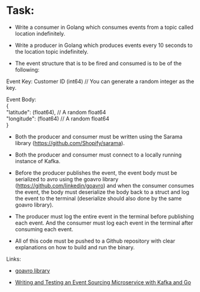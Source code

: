 # Task:

- Write a consumer in Golang which consumes events from a topic called location indefinitely.

- Write a producer in Golang which produces events every 10 seconds to the location topic indefinitely.

- The event structure that is to be fired and consumed is to be of the following:

Event Key: Customer ID (int64) // You can generate a random integer as the key.<br>

Event Body:<br>
{<br>
       "latitude": (float64), // A random float64<br>
       "longitude": (float64) // A random float64<br>
}<br>

- Both the producer and consumer must be written using the Sarama library (https://github.com/Shopify/sarama).

- Both the producer and consumer must connect to a locally running instance of Kafka.

- Before the producer publishes the event, the event body must be serialized to avro using the goavro library (https://github.com/linkedin/goavro) and when the consumer consumes the event, the body must deserialize the body back to a struct and log the event to the terminal (deserialize should also done by the same goavro library).

- The producer must log the entire event in the terminal before publishing each event. And the consumer must log each event in the terminal after consuming each event.

- All of this code must be pushed to a Github repository with clear explanations on how to build and run the binary.



Links:

- [goavro library](github.com/linkedin/goavro)

- [Writing and Testing an Event Sourcing Microservice with Kafka and Go](https://semaphoreci.com/community/tutorials/writing-and-testing-an-event-sourcing-microservice-with-kafka-and-go)

